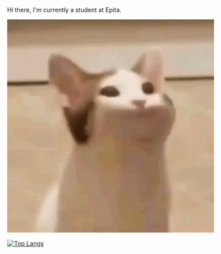 Hi there, I'm currently a student at Epita.

![](popcat.gif)

[![Top Langs](https://github-readme-stats.vercel.app/api/top-langs/?username=Babouche007&theme=radical)]('')
